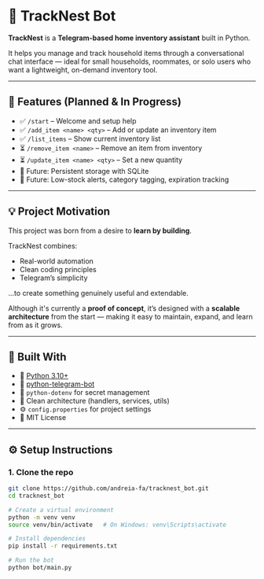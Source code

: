 # 🏡 TrackNest Bot

**TrackNest** is a **Telegram-based home inventory assistant** built in Python.

It helps you manage and track household items through a conversational chat interface — ideal for small households, roommates, or solo users who want a lightweight, on-demand inventory tool.

---

## 🚀 Features (Planned & In Progress)

- ✅ `/start` – Welcome and setup help
- ✅ `/add_item <name> <qty>` – Add or update an inventory item
- ✅ `/list_items` – Show current inventory list
- ⏳ `/remove_item <name>` – Remove an item from inventory
- ⏳ `/update_item <name> <qty>` – Set a new quantity
- 🧠 Future: Persistent storage with SQLite
- 🧠 Future: Low-stock alerts, category tagging, expiration tracking

---

## 💡 Project Motivation

This project was born from a desire to **learn by building**.

TrackNest combines:
- Real-world automation
- Clean coding principles
- Telegram’s simplicity

...to create something genuinely useful and extendable.

Although it's currently a **proof of concept**, it’s designed with a **scalable architecture** from the start — making it easy to maintain, expand, and learn from as it grows.

---

## 🧰 Built With

- 🐍 [Python 3.10+](https://www.python.org/)
- 🤖 [python-telegram-bot](https://github.com/python-telegram-bot/python-telegram-bot)
- 🔐 `python-dotenv` for secret management
- 📁 Clean architecture (handlers, services, utils)
- ⚙️ `config.properties` for project settings
- 📄 MIT License

---

## ⚙️ Setup Instructions

### 1. Clone the repo
```bash
git clone https://github.com/andreia-fa/tracknest_bot.git
cd tracknest_bot

# Create a virtual environment
python -m venv venv
source venv/bin/activate   # On Windows: venv\Scripts\activate

# Install dependencies
pip install -r requirements.txt

# Run the bot
python bot/main.py

